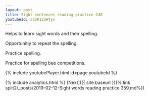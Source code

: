```yaml
---
layout: post
title: Sight sentences reading practice 248
youtubeId: sabR1ZoHYys
---
```

 
 
Helps to learn sight words and their spelling.

Opportunitiy to repeat the spelling. 

Practice spelling. 
 
Practice for spelling bee competitions. 
 
{% include youtubePlayer.html id=page.youtubeId %}
 
 
{% include analytics.html %} 
[Next]({{ site.baseurl }}{% link  split2/_posts/2019-02-12-Sight words reading practice 359.md%})
 
